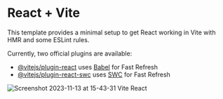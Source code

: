 # React + Vite

This template provides a minimal setup to get React working in Vite with HMR and some ESLint rules.

Currently, two official plugins are available:

- [@vitejs/plugin-react](https://github.com/vitejs/vite-plugin-react/blob/main/packages/plugin-react/README.md) uses [Babel](https://babeljs.io/) for Fast Refresh
- [@vitejs/plugin-react-swc](https://github.com/vitejs/vite-plugin-react-swc) uses [SWC](https://swc.rs/) for Fast Refresh

  
![Screenshot 2023-11-13 at 15-43-31 Vite React](https://github.com/zablon-oigo/art_avenue/assets/143833326/331ceed7-d4e5-4d91-818a-51e4ea8e5534)
